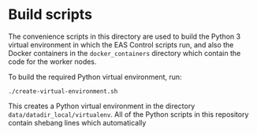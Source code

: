 # Build scripts

The convenience scripts in this directory are used to build the Python 3 virtual environment in which the EAS Control scripts run, and also the Docker containers in the `docker_containers` directory which contain the code for the worker nodes.

To build the required Python virtual environment, run:

```
./create-virtual-environment.sh
```

This creates a Python virtual environment in the directory `data/datadir_local/virtualenv`. All of the Python scripts in this repository contain shebang lines which automatically


